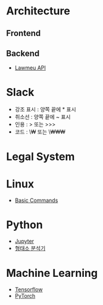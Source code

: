 <!-- TITLE: Wiki.Core.Today -->
<!-- SUBTITLE: CoreDotToday Wiki Page -->

# Architecture
## Frontend
## Backend
- [Lawmeu API](backend/lawmeu-api)

# Slack
- 강조 표시 : 양쪽 끝에 * 표시
- 취소선 : 양쪽 끝에 ~ 표시
- 인용 : > 또는 >>>
- 코드 : \₩ 또는 \₩₩₩

# Legal System

# Linux
- [Basic Commands](linux/basic)

# Python
- [Jupyter](python/jupyter)
- [형태소 분석기](python/morpheme)
# Machine Learning
- [Tensorflow](ml/tensorflow)
- [PyTorch](ml/pytorch)